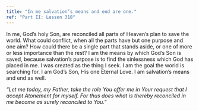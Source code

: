 ```yaml
---
title: "In me salvation’s means and end are one."
ref: "Part II: Lesson 318"
---
```


In me, God’s holy Son, are reconciled all parts of Heaven’s plan to save
the world. What could conflict, when all the parts have but one purpose
and one aim? How could there be a single part that stands aside, or one
of more or less importance than the rest? I am the means by which God’s
Son is saved, because salvation’s purpose is to find the sinlessness
which God has placed in me. I was created as the thing I seek. I am the
goal the world is searching for. I am God’s Son, His one Eternal Love. I
am salvation’s means and end as well.

*“Let me today, my Father, take the role You offer me in Your request
that I accept Atonement for myself. For thus does what is thereby
reconciled in me become as surely reconciled to You.”*

